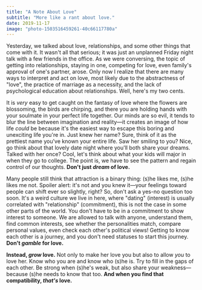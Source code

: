 ```yaml
---
title: "A Note About Love"
subtitle: "More like a rant about love."
date: 2019-11-17
image: "photo-1503516459261-40c66117780a"
---
```


Yesterday, we talked about love, relationships, and some other things that come with it. It wasn't all that serious; it was just an unplanned Friday night talk with a few friends in the office. As we were conversing, the topic of getting into relationships, staying in one, competing for love, even family's approval of one's partner, arose. Only now I realize that there are many ways to interpret and act on love, most likely due to the abstractness of "love", the practice of marriage as a necessity, and the lack of psychological education about relationships. Well, here's my two cents.

It is *very* easy to get caught on the fantasy of love where the flowers are blossoming, the birds are chirping, and there you are holding hands with your soulmate in your perfect life together. Our minds are so evil, it tends to blur the line between imagination and reality—it creates an image of how life *could* be because it's the easiest way to escape this boring and unexciting life you're in. Just knew her name? Sure, think of it as the prettiest name you've known your entire life. Saw her smiling to you? Nice, go think about that lovely date night where you'll both share your dreams. Talked with her once? Cool, let's think about what your kids will major in when they go to college. The point is, we have to see the pattern and regain control of our thoughts. **Don't just *dream* of love.**

Many people still think that attraction is a binary thing: (s)he likes me, (s)he likes me not. Spoiler alert: it's not and you knew it—your feelings toward people can shift ever so slightly, right? So, don't ask a yes-no question too soon. It's a weird culture we live in here, where "dating" (interest) is usually correlated with "relationship" (commitment), this is not the case in some other parts of the world. You don't have to be in a commitment to show interest to someone. We are allowed to talk with anyone, understand them, find common interests, see whether the personalities match, compare personal values, even check each other's political views! Getting to know each other is a journey, and you don't need statuses to start this journey. **Don't *gamble* for love.**

**Instead, *grow* love.** Not only to make her love you but also to allow *you* to love her. Know who you are and know who (s)he is. Try to fill in the gaps of each other. Be strong when (s)he's weak, but also share your weakness—because (s)he needs to know that too. **And when you find that compatibility, *that's* love.**
